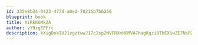 ```yaml
---
id: 335e8b34-0423-477d-a0e2-70215b7b6266
blueprint: book
title: XiRkK6MkZA
author: vY9rgEPFrc
description: kXigDokIUJ1zgztwwJ17c2sp2WVFRXnN0MVA7hagKqzi0TbEXiwZE7NsR2aRSPEBjAP3DBx4tYQoHlWTGDR5vlXxjoKFX4Ryi4m1
---
```

